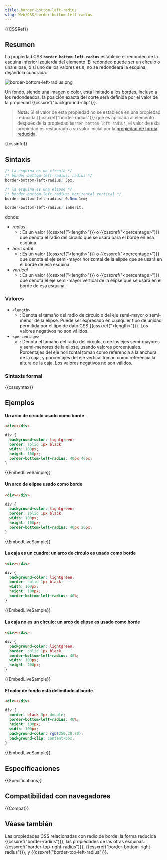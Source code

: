 ```yaml
---
title: border-bottom-left-radius
slug: Web/CSS/border-bottom-left-radius
---
```


{{CSSRef}}

## Resumen

La propiedad CSS **`border-bottom-left-radius`** establece el redondeo de la esquina inferior izquierda del elemento. El redondeo puede ser un círculo o una elipse, o si uno de los valores es `0`, no se redondeará la esquina, dejándola cuadrada.

![border-bottom-left-radius.png](border-bottom-left-radius.png)

Un fondo, siendo una imagen o color, está limitado a los bordes, incluso a los redondeados; la posición exacta del corte será definida por el valor de la propiedad {{cssxref("background-clip")}}.

> **Nota:** Si el valor de esta propiedad no se establece en una propiedad reducida {{cssxref("border-radius")}} que es aplicada al elemento después de la propiedad `border-bottom-left-radius`, el valor de esta propiedad es restaurado a su valor inicial por la [propiedad de forma reducida](/es/docs/Web/CSS/Shorthand_properties).

{{cssinfo}}

## Sintaxis

```css
/* la esquina es un círculo */
/* border-bottom-left-radius: radius */
border-bottom-left-radius: 3px;

/* la esquina es una elipse */
/* border-bottom-left-radius: horizontal vertical */
border-bottom-left-radius: 0.5em 1em;

border-bottom-left-radius: inherit;
```

donde:

- _radius_
  - : Es un valor {{cssxref("&lt;length&gt;")}} o {{cssxref("&lt;percentage&gt;")}} que denota el radio del círculo que se usará para el borde en esa esquina.
- _horizontal_
  - : Es un valor {{cssxref("&lt;length&gt;")}} o {{cssxref("&lt;percentage&gt;")}} que denota el eje semi-mayor horizontal de la elipse que se usará en el borde de esa esquina.
- _vertical_
  - : Es un valor {{cssxref("&lt;length&gt;")}} o {{cssxref("&lt;percentage&gt;")}} que denota el eje semi-mayor vertical de la elipse que se usará en el borde de esa esquina.

### Valores

- `<length>`
  - : Denota el tamaño del radio de círculo o del eje semi-mayor o semi-menor de la elipse. Puede ser expresado en cualquier tipo de unidad permitida por el tipo de dato CSS {{cssxref("&lt;length&gt;")}}. Los valores negativos no son válidos.
- `<percentage>`
  - : Denota el tamaño del radio del círculo, o de los ejes semi-mayores y semi-menores de la elipse, usando valores porcentuales. Porcentajes del eje horizontal toman como referencia a la anchura de la caja, y porcentajes del eje vertical toman como referencia la altura de la caja. Los valores negativos no son válidos.

### Sintaxis formal

{{csssyntax}}

## Ejemplos

#### Un arco de círculo usado como borde

```html hidden
<div></div>
```

```css
div {
  background-color: lightgreen;
  border: solid 1px black;
  width: 100px;
  height: 100px;
  border-bottom-left-radius: 40px 40px;
}
```

{{EmbedLiveSample}}

#### Un arco de elipse usado como borde

```html hidden
<div></div>
```

```css
div {
  background-color: lightgreen;
  border: solid 1px black;
  width: 100px;
  height: 100px;
  border-bottom-left-radius: 40px 20px;
}
```

{{EmbedLiveSample}}

#### La caja es un cuadro: un arco de círculo es usado como borde

```html hidden
<div></div>
```

```css
div {
  background-color: lightgreen;
  border: solid 1px black;
  width: 100px;
  height: 100px;
  border-bottom-left-radius: 40%;
}
```

{{EmbedLiveSample}}

#### La caja no es un círculo: un arco de elipse es usado como borde

```html hidden
<div></div>
```

```css
div {
  background-color: lightgreen;
  border: solid 1px black;
  border-bottom-left-radius: 40%;
  width: 100px;
  height: 200px;
}
```

{{EmbedLiveSample}}

#### El color de fondo está delimitado al borde

```html hidden
<div></div>
```

```css
div {
  border: black 3px double;
  border-bottom-left-radius: 40%;
  height: 100px;
  width: 100px;
  background-color: rgb(250,20,70);
  background-clip: content-box;
}
```

{{EmbedLiveSample}}

## Especificaciones

{{Specifications}}

## Compatibilidad con navegadores

{{Compat}}

## Véase también

Las propiedades CSS relacionadas con radio de borde: la forma reducida {{cssxref("border-radius")}}, las propiedades de las otras esquinas: {{cssxref("border-top-right-radius")}}, {{cssxref("border-bottom-right-radius")}}, y {{cssxref("border-top-left-radius")}}.
